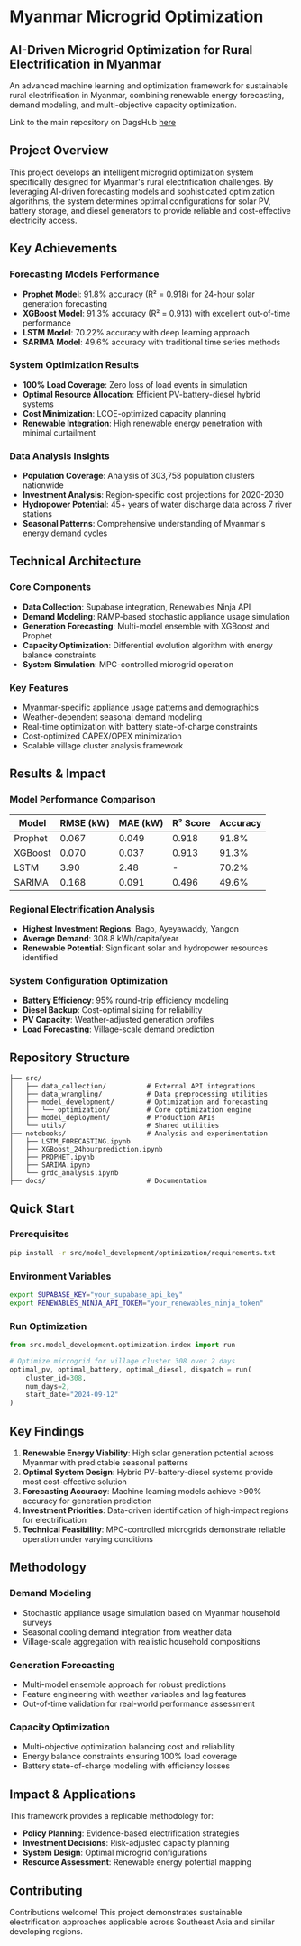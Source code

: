 # Myanmar Microgrid Optimization

## AI-Driven Microgrid Optimization for Rural Electrification in Myanmar

An advanced machine learning and optimization framework for sustainable rural electrification in Myanmar, combining renewable energy forecasting, demand modeling, and multi-objective capacity optimization.

Link to the main repository on DagsHub [here](https://dagshub.com/Omdena/MyanmarChapter_MicroGridOptimization)

## Project Overview

This project develops an intelligent microgrid optimization system specifically designed for Myanmar's rural electrification challenges. By leveraging AI-driven forecasting models and sophisticated optimization algorithms, the system determines optimal configurations for solar PV, battery storage, and diesel generators to provide reliable and cost-effective electricity access.

## Key Achievements

### Forecasting Models Performance
- **Prophet Model**: 91.8% accuracy (R² = 0.918) for 24-hour solar generation forecasting
- **XGBoost Model**: 91.3% accuracy (R² = 0.913) with excellent out-of-time performance
- **LSTM Model**: 70.22% accuracy with deep learning approach
- **SARIMA Model**: 49.6% accuracy with traditional time series methods

### System Optimization Results
- **100% Load Coverage**: Zero loss of load events in simulation
- **Optimal Resource Allocation**: Efficient PV-battery-diesel hybrid systems
- **Cost Minimization**: LCOE-optimized capacity planning
- **Renewable Integration**: High renewable energy penetration with minimal curtailment

### Data Analysis Insights
- **Population Coverage**: Analysis of 303,758 population clusters nationwide
- **Investment Analysis**: Region-specific cost projections for 2020-2030
- **Hydropower Potential**: 45+ years of water discharge data across 7 river stations
- **Seasonal Patterns**: Comprehensive understanding of Myanmar's energy demand cycles

## Technical Architecture

### Core Components
- **Data Collection**: Supabase integration, Renewables Ninja API
- **Demand Modeling**: RAMP-based stochastic appliance usage simulation
- **Generation Forecasting**: Multi-model ensemble with XGBoost and Prophet
- **Capacity Optimization**: Differential evolution algorithm with energy balance constraints
- **System Simulation**: MPC-controlled microgrid operation

### Key Features
- Myanmar-specific appliance usage patterns and demographics
- Weather-dependent seasonal demand modeling
- Real-time optimization with battery state-of-charge constraints
- Cost-optimized CAPEX/OPEX minimization
- Scalable village cluster analysis framework

## Results & Impact

### Model Performance Comparison
| Model | RMSE (kW) | MAE (kW) | R² Score | Accuracy |
|-------|-----------|----------|----------|----------|
| Prophet | 0.067 | 0.049 | 0.918 | 91.8% |
| XGBoost | 0.070 | 0.037 | 0.913 | 91.3% |
| LSTM | 3.90 | 2.48 | - | 70.2% |
| SARIMA | 0.168 | 0.091 | 0.496 | 49.6% |

### Regional Electrification Analysis
- **Highest Investment Regions**: Bago, Ayeyawaddy, Yangon
- **Average Demand**: 308.8 kWh/capita/year
- **Renewable Potential**: Significant solar and hydropower resources identified

### System Configuration Optimization
- **Battery Efficiency**: 95% round-trip efficiency modeling
- **Diesel Backup**: Cost-optimal sizing for reliability
- **PV Capacity**: Weather-adjusted generation profiles
- **Load Forecasting**: Village-scale demand prediction

## Repository Structure

```
├── src/
│   ├── data_collection/          # External API integrations
│   ├── data_wrangling/           # Data preprocessing utilities
│   ├── model_development/        # Optimization and forecasting
│   │   └── optimization/         # Core optimization engine
│   ├── model_deployment/         # Production APIs
│   └── utils/                    # Shared utilities
├── notebooks/                    # Analysis and experimentation
│   ├── LSTM_FORECASTING.ipynb
│   ├── XGBoost_24hourprediction.ipynb
│   ├── PROPHET.ipynb
│   ├── SARIMA.ipynb
│   └── grdc_analysis.ipynb
├── docs/                         # Documentation
```

## Quick Start

### Prerequisites
```bash
pip install -r src/model_development/optimization/requirements.txt
```

### Environment Variables
```bash
export SUPABASE_KEY="your_supabase_api_key"
export RENEWABLES_NINJA_API_TOKEN="your_renewables_ninja_token"
```

### Run Optimization
```python
from src.model_development.optimization.index import run

# Optimize microgrid for village cluster 308 over 2 days
optimal_pv, optimal_battery, optimal_diesel, dispatch = run(
    cluster_id=308, 
    num_days=2, 
    start_date="2024-09-12"
)
```

## Key Findings

1. **Renewable Energy Viability**: High solar generation potential across Myanmar with predictable seasonal patterns
2. **Optimal System Design**: Hybrid PV-battery-diesel systems provide most cost-effective solution
3. **Forecasting Accuracy**: Machine learning models achieve >90% accuracy for generation prediction
4. **Investment Priorities**: Data-driven identification of high-impact regions for electrification
5. **Technical Feasibility**: MPC-controlled microgrids demonstrate reliable operation under varying conditions

## Methodology

### Demand Modeling
- Stochastic appliance usage simulation based on Myanmar household surveys
- Seasonal cooling demand integration from weather data
- Village-scale aggregation with realistic household compositions

### Generation Forecasting
- Multi-model ensemble approach for robust predictions
- Feature engineering with weather variables and lag features
- Out-of-time validation for real-world performance assessment

### Capacity Optimization
- Multi-objective optimization balancing cost and reliability
- Energy balance constraints ensuring 100% load coverage
- Battery state-of-charge modeling with efficiency losses

## Impact & Applications

This framework provides a replicable methodology for:
- **Policy Planning**: Evidence-based electrification strategies
- **Investment Decisions**: Risk-adjusted capacity planning
- **System Design**: Optimal microgrid configurations
- **Resource Assessment**: Renewable energy potential mapping

## Contributing

Contributions welcome! This project demonstrates sustainable electrification approaches applicable across Southeast Asia and similar developing regions.
